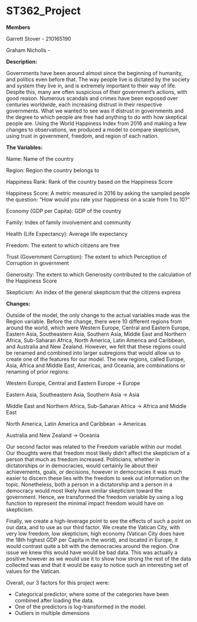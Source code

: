 # ST362_Project
**Members**

Garrett Stover - 210165190

Graham Nicholls - 

**Description:**

Governments have been around almost since the beginning of humanity, and politics even before that. The way people live is dictated by the society and system they live in, and is extremely important to their way of life. Despite this, many are often suspicious of their government’s actions, with good reason. Numerous scandals and crimes have been exposed over centuries worldwide, each increasing distrust in their respective governments. What we wanted to see was if distrust in governments and the degree to which people are free had anything to do with how skeptical people are. Using the World Happiness Index from 2016 and making a few changes to observations, we produced a model to compare skepticism, using trust in government, freedom, and region of each nation.

**The Variables:**

Name: Name of the country

Region: Region the country belongs to

Happiness Rank: Rank of the country based on the Happiness Score

Happiness Score: A metric measured in 2016 by asking the sampled people the question: "How would you rate your happiness on a scale from 1 to 10?”

Economy (GDP per Capita): GDP of the country

Family: Index of family involvement and community

Health (Life Expectancy): Average life expectancy

Freedom: The extent to which citizens are free 

Trust (Government Corruption): The extent to which Perception of Corruption in government

Generosity: The extent to which Generosity contributed to the calculation of the Happiness Score

Skepticism: An index of the general skepticism that the citizens express

**Changes:**

Outside of the model, the only change to the actual variables made was the Region variable. Before the change, there were 10 different regions from around the world, which were Western Europe, Central and Eastern Europe, Eastern Asia, Southeastern Asia, Southern Asia, Middle East and Northern Africa, Sub-Saharan Africa, North America, Latin America and Caribbean, and Australia and New Zealand. However, we felt that these regions could be renamed and combined into larger subregions that would allow us to create one of the features for our model. The new regions, called Europe, Asia, Africa and Middle East, Americas, and Oceania, are combinations or renaming of prior regions:

Western Europe, Central and Eastern Europe -> Europe

Eastern Asia, Southeastern Asia, Southern Asia -> Asia

Middle East and Northern Africa, Sub-Saharan Africa -> Africa and Middle East

North America, Latin America and Caribbean -> Americas

Australia and New Zealand -> Oceania

Our second factor was related to the Freedom variable within our model. Our thoughts were that freedom most likely didn’t affect the skepticism of a person that much as freedom increased. Politicians, whether in dictatorships or in democracies, would certainly lie about their achievements, goals, or decisions, however in democracies it was much easier to discern these lies with the freedom to seek out information on the topic. Nonetheless, both a person in a dictatorship and a person in a democracy would most likely have similar skepticism toward the government. Hence, we transformed the freedom variable by using a log function to represent the minimal impact freedom would have on skepticism.

Finally, we create a high-leverage point to see the effects of such a point on our data, and to use as our third factor. We create the Vatican City, with very low freedom, low skepticism, high economy (Vatican City does have the 18th highest GDP per Capita in the world), and located in Europe, it would contrast quite a bit with the democracies around the region. One issue we knew this would have would be bad data. This was actually a positive however as we would use it to show how strong the rest of the data collected was and that it would be easy to notice such an interesting set of values for the Vatican.

Overall, our 3 factors for this project were:
  - Categorical predictor, where some of the categories have been combined after loading the data.
  - One of the predictors is log-transformed in the model.
  - Outliers in multiple dimensions

